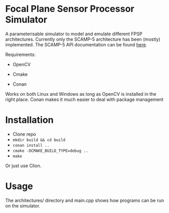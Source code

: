 # Focal Plane Sensor Processor Simulator


A parameterisable simulator to model and emulate different FPSP architectures. Currently only the SCAMP-5 architecture has been (mostly) implemented. The SCAMP-5 API documentation can be found [here](https://personalpages.manchester.ac.uk/staff/jianing.chen/scamp5d_lib_doc_html/_p_a_g_e__d_e_v_i_c_e__a_p_i__c_a_t_e_g_o_r_y.html).


Requirements:

  * OpenCV  

  * Cmake  
  
  * Conan 

Works on both Linux and Windows as long as OpenCV is installed in the right place. Conan makes it much easier to deal with package management

# Installation
 * Clone repo
 * `mkdir build && cd build`
 * `conan install ..`
 * `cmake -DCMAKE_BUILD_TYPE=debug ..`
 * `make`

Or just use Clion.

# Usage
The architectures/ directory and main.cpp shows how programs can be run on the simulator.
